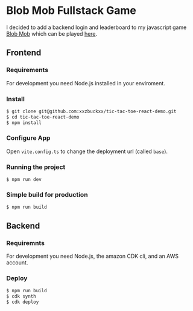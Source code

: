 # Blob Mob Fullstack Game

I decided to add a backend login and leaderboard to my javascript game [Blob Mob](https://github.com/xxzbuckxx/Blob-Mob) which can be played [here](https://xxzbuckxx.github.io/Blob-Mob/).

## Frontend

### Requirements

For development you need Node.js installed in your enviroment.

### Install

``` Bash
$ git clone git@github.com:xxzbuckxx/tic-tac-toe-react-demo.git
$ cd tic-tac-toe-react-demo
$ npm install
```

### Configure App

Open `vite.config.ts` to change the deployment url (called `base`).

### Running the project

`$ npm run dev`

### Simple build for production

`$ npm run build`

## Backend

### Requiremnts

For development you need Node.js, the amazon CDK cli, and an AWS account.

### Deploy

``` Bash
$ npm run build
$ cdk synth
$ cdk deploy
```
